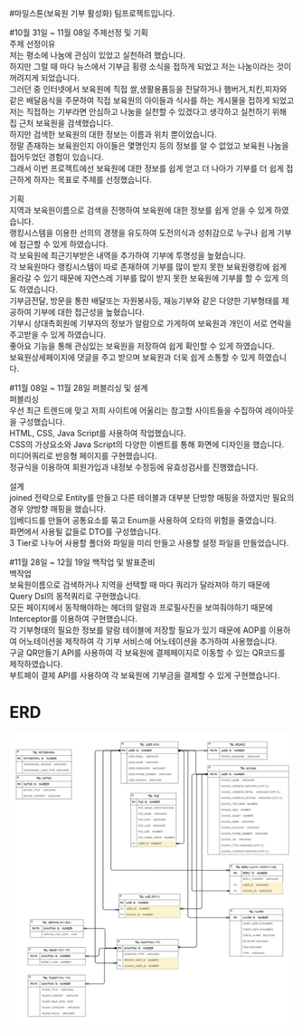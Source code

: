 #마일스톤(보육원 기부 활성화) 팀프로젝트입니다.<br>


#10월 31일 ~ 11월 08일 주제선정 및 기획<br>
주제 선정이유<br>
저는 평소에 나눔에 관심이 있었고 실천하려 했습니다. <br>
하지만 그럴 때 마다 뉴스에서 기부금 횡령 소식을 접하게 되었고 저는 나눔이라는 것이 꺼려지게 되었습니다. <br>
그러던 중 인터넷에서 보육원에 직접 쌀,생활용품등을 전달하거나 햄버거,치킨,피자와 같은 배달음식을 주문하여 직접 보육원의 아이들과 식사를 하는 게시물을 접하게 되었고<br>
저는 직접하는 기부라면 안심하고 나눔을 실천할 수 있겠다고 생각하고 실천하기 위해 집 근처 보육원을 검색했습니다. <br>
하지만 검색한 보육원의 대한 정보는 이름과 위치 뿐이었습니다. <br>
정말 존재하는 보육원인지 아이들은 몇명인지 등의 정보를 알 수 없었고 보육원 나눔을 접어두었던 경험이 있습니다. <br>
그래서 이번 프로젝트에선 보육원에 대한 정보를 쉽게 얻고 더 나아가 기부를 더 쉽게 접근하게 하자는 목표로 주제를 선정했습니다.<br>

기획<br>
지역과 보육원이름으로 검색을 진행하여 보육원에 대한 정보를 쉽게 얻을 수 있게 하였습니다. <br>
랭킹시스템을 이용한 선의의 경쟁을 유도하여 도전의식과 성취감으로 누구나 쉽게 기부에 접근할 수 있게 하였습니다.<br>
각 보육원에 최근기부받은 내역을 추가하여 기부에 투명성을 높혔습니다. <br>
각 보육원마다 랭킹시스템이 따로 존재하여 기부를 많이 받지 못한 보육원랭킹에 쉽게 올라갈 수 있기 때문에 
자연스레 기부를 많이 받지 못한 보육원에 기부를 할 수 있게 의도 하였습니다.<br>
기부금전달, 방문을 통한 배달또는 자원봉사등, 재능기부와 같은 다양한 기부형태를 제공하여 기부에 대한 접근성을 높혔습니다.<br>
기부시 상대측회원에 기부자의 정보가 알람으로 가게하여 보육원과 개인이 서로 연락을 주고받을 수 있게 하였습니다.<br>
좋아요 기능을 통해 관심있는 보육원을 저장하여 쉽게 확인할 수 있게 하였습니다. <br>
보육원상세페이지에 댓글을 주고 받으며 보육원과 더욱 쉽게 소통할 수 있게 하였습니다.<br>

#11월 08일 ~ 11월 28일 퍼블리싱 및 설계<br>
퍼블리싱<br>
우선 최근 트렌드에 맞고 저희 사이트에 어울리는 참고할 사이트들을 수집하여 레이아웃을 구성했습니다. <br>
HTML, CSS, Java Script를 사용하여 작업했습니다.<br>
CSS의 가상요소와 Java Script의 다양한 이벤트를 통해 화면에 디자인을 했습니다.<br>
미디어쿼리로 반응형 페이지를 구현했습니다.<br>
정규식을 이용하여 회원가입과 내정보 수정등에 유효성검사를 진행했습니다. <br>

설계<br>
joined 전략으로 Entity를 만들고 다른 테이블과 대부분 단방향 매핑을 하였지만 필요의 경우 양방향 매핑을 했습니다.<br>
임베디드를 만들어 공통요소를 묶고 Enum을 사용하여 오타의 위험을 줄였습니다.<br>
화면에서 사용될 값들로 DTO를 구성했습니다. <br>
3 Tier로 나누어 사용할 폴더와 파일을 미리 만들고 사용할 설정 파일을 만들었습니다.<br>

#11월 28일 ~ 12월 19일 백작업 및 발표준비<br>
백작업<br>
보육원이름으로 검색하거나 지역을 선택할 때 마다 쿼리가 달라져야 하기 때문에 Query Dsl의 동적쿼리로 구현했습니다.<br>
모든 페이지에서 동작해야하는 헤더의 알람과 프로필사진을 보여줘야하기 때문에 Interceptor를 이용하여 구현했습니다.<br>
각 기부형태의 필요한 정보를 알람 테이블에 저장할 필요가 있기 때문에 AOP를 이용하여 어노테이션을 제작하여 각 기부 서비스에 어노테이션을 추가하여 사용했습니다.<br>
구글 QR만들기 API를 사용하여 각 보육원에 결제페이지로 이동할 수 있는 QR코드를 제작하였습니다.<br>
부트페이 결제 API를 사용하여 각 보육원에 기부금을 결제할 수 있게 구현했습니다.<br>

# ERD
![ERD](./erd.png)
